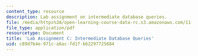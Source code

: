 ```yaml
---
content_type: resource
description: Lab assignment on intermediate database queries.
file: /media/https%3A/open-learning-course-data-rc.s3.amazonaws.com/11-208-introduction-to-computers-in-public-management-ii-january-iap-2002/c89d7b4e971ca6acfd17b62297725884_11208labC1.pdf
file_type: application/pdf
resourcetype: Document
title: 'Lab Assignment C: Intermediate Database Queries'
uid: c89d7b4e-971c-a6ac-fd17-b62297725884
---
```

